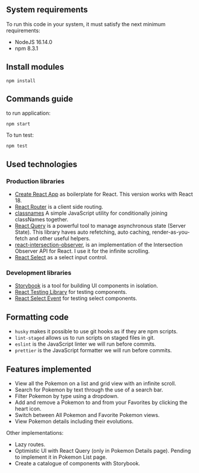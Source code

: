 ## System requirements

To run this code in your system, it must satisfy the next minimum requirements:

- NodeJS 16.14.0
- npm 8.3.1

## Install modules

`npm install`

## Commands guide

to run application:

`npm start`

To tun test:

`npm test`

## Used technologies

### Production libraries

- [Create React App](https://create-react-app.dev/) as boilerplate for React. This version works with React 18.
- [React Router](https://reactrouter.com/en/main) is a client side routing.
- [classnames](https://github.com/JedWatson/classnames) A simple JavaScript utility for conditionally joining classNames together.
- [React Query](https://tanstack.com/query/v4) is a powerful tool to manage asynchronous state (Server State). This library haves auto refetching, auto caching, render-as-you-fetch and other useful helpers.
- [react-intersection-observer](https://react-intersection-observer.vercel.app/?path=/story/introduction--page), is an implementation of the Intersection Observer API for React. I use it for the infinite scrolling.
- [React Select](https://react-select.com/home) as a select input control.

### Development libraries

- [Storybook](https://storybook.js.org/) is a tool for building UI components in isolation.
- [React Testing Library](https://testing-library.com/docs/react-testing-library/intro/) for testing components.
- [React Select Event](https://github.com/romgain/react-select-event) for testing select components.

## Formatting code

- `husky` makes it possible to use git hooks as if they are npm scripts.
- `lint-staged` allows us to run scripts on staged files in git.
- `eslint` is the JavaScript linter we will run before commits.
- `prettier` is the JavaScript formatter we will run before commits.

## Features implemented

- View all the Pokemon on a list and grid view with an infinite scroll.
- Search for Pokemon by text through the use of a search bar.
- Filter Pokemon by type using a dropdown.
- Add and remove a Pokemon to and from your Favorites by clicking the heart icon.
- Switch between All Pokemon and Favorite Pokemon views.
- View Pokemon details including their evolutions.

Other implementations:

- Lazy routes.
- Optimistic UI with React Query (only in Pokemon Details page). Pending to implement it in Pokemon List page.
- Create a catalogue of components with Storybook.
